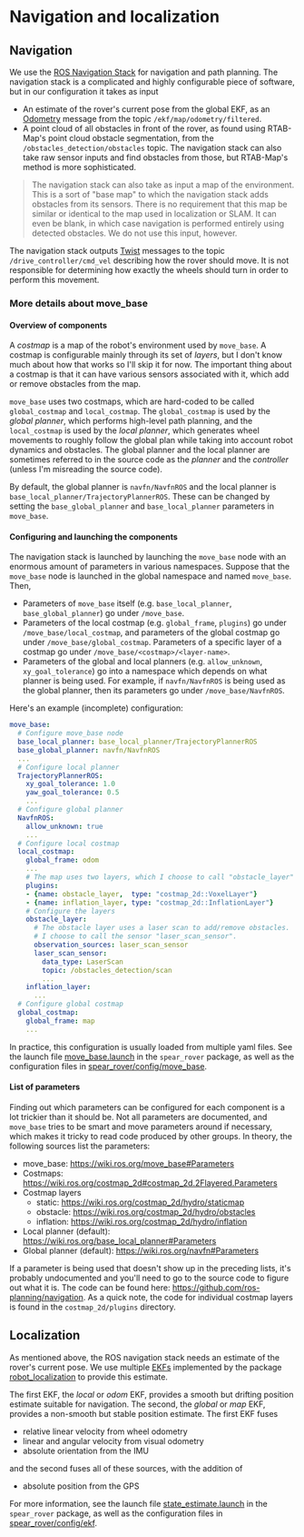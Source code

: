 # Navigation and localization

## Navigation

We use the [ROS Navigation Stack](https://wiki.ros.org/navigation) for navigation and path planning.
The navigation stack is a complicated and highly configurable piece of software, but in our configuration it takes as input

- An estimate of the rover's current pose from the global EKF, as an [Odometry](https://docs.ros.org/melodic/api/nav_msgs/html/msg/Odometry.html) message from the topic `/ekf/map/odometry/filtered`.
- A point cloud of all obstacles in front of the rover, as found using RTAB-Map's point cloud obstacle segmentation, from the `/obstacles_detection/obstacles` topic. The navigation stack can also take raw sensor inputs and find obstacles from those, but RTAB-Map's method is more sophisticated.

> The navigation stack can also take as input a map of the environment. This is a sort of "base map" to which the navigation stack adds obstacles from its sensors. There is no requirement that this map be similar or identical to the map used in localization or SLAM. It can even be blank, in which case navigation is performed entirely using detected obstacles. We do not use this input, however.

The navigation stack outputs [Twist](https://docs.ros.org/melodic/api/geometry_msgs/html/msg/Twist.html) messages to the topic `/drive_controller/cmd_vel` describing how the rover should move.
It is not responsible for determining how exactly the wheels should turn in order to perform this movement.

### More details about move_base

#### Overview of components

A *costmap* is a map of the robot's environment used by `move_base`.
A costmap is configurable mainly through its set of *layers*, but I don't know much about how that works so I'll skip it for now.
The important thing about a costmap is that it can have various sensors associated with it, which add or remove obstacles from the map.

`move_base` uses two costmaps, which are hard-coded to be called `global_costmap` and `local_costmap`.
The `global_costmap` is used by the *global planner*, which performs high-level path planning, and the `local_costmap` is used by the *local planner*, which generates wheel movements to roughly follow the global plan while taking into account robot dynamics and obstacles.
The global planner and the local planner are sometimes referred to in the source code as the *planner* and the *controller* (unless I'm misreading the source code).

By default, the global planner is `navfn/NavfnROS` and the local planner is `base_local_planner/TrajectoryPlannerROS`.
These can be changed by setting the `base_global_planner` and `base_local_planner` parameters in `move_base`.

#### Configuring and launching the components

The navigation stack is launched by launching the `move_base` node with an enormous amount of parameters in various namespaces.
Suppose that the `move_base` node is launched in the global namespace and named `move_base`.
Then,

- Parameters of `move_base` itself (e.g. `base_local_planner`, `base_global_planner`) go under `/move_base`.
- Parameters of the local costmap (e.g. `global_frame`, `plugins`) go under `/move_base/local_costmap`, and parameters of the global costmap go under `/move_base/global_costmap`.
  Parameters of a specific layer of a costmap go under `/move_base/<costmap>/<layer-name>`.
- Parameters of the global and local planners (e.g. `allow_unknown`, `xy_goal_tolerance`) go into a namespace which depends on what planner is being used.
  For example, if `navfn/NavfnROS` is being used as the global planner, then its parameters go under `/move_base/NavfnROS`.

Here's an example (incomplete) configuration:

```yaml
move_base:
  # Configure move_base node
  base_local_planner: base_local_planner/TrajectoryPlannerROS
  base_global_planner: navfn/NavfnROS
  ...
  # Configure local planner
  TrajectoryPlannerROS:
    xy_goal_tolerance: 1.0
    yaw_goal_tolerance: 0.5
    ...
  # Configure global planner
  NavfnROS:
    allow_unknown: true
    ...
  # Configure local costmap
  local_costmap:
    global_frame: odom
    ...
    # The map uses two layers, which I choose to call "obstacle_layer" and "inflation_layer"
    plugins:
    - {name: obstacle_layer,  type: "costmap_2d::VoxelLayer"}
    - {name: inflation_layer, type: "costmap_2d::InflationLayer"}
    # Configure the layers
    obstacle_layer:
      # The obstacle layer uses a laser scan to add/remove obstacles.
      # I choose to call the sensor "laser_scan_sensor".
      observation_sources: laser_scan_sensor
      laser_scan_sensor:
        data_type: LaserScan
        topic: /obstacles_detection/scan
        ...
    inflation_layer:
      ...
  # Configure global costmap
  global_costmap:
    global_frame: map
    ...
```

In practice, this configuration is usually loaded from multiple yaml files.
See the launch file [move_base.launch](https://github.com/UofA-SPEAR/software/blob/master/pkg/spear_rover/launch/move_base.launch) in the `spear_rover` package, as well as the configuration files in [spear_rover/config/move_base](https://github.com/UofA-SPEAR/software/tree/master/pkg/spear_rover/config/move_base).

#### List of parameters

Finding out which parameters can be configured for each component is a lot trickier than it should be.
Not all parameters are documented, and `move_base` tries to be smart and move parameters around if necessary, which makes it tricky to read code produced by other groups.
In theory, the following sources list the parameters:

- move_base: https://wiki.ros.org/move_base#Parameters
- Costmaps: https://wiki.ros.org/costmap_2d#costmap_2d.2Flayered.Parameters
- Costmap layers
  - static: https://wiki.ros.org/costmap_2d/hydro/staticmap
  - obstacle: https://wiki.ros.org/costmap_2d/hydro/obstacles
  - inflation: https://wiki.ros.org/costmap_2d/hydro/inflation
- Local planner (default): https://wiki.ros.org/base_local_planner#Parameters
- Global planner (default): https://wiki.ros.org/navfn#Parameters

If a parameter is being used that doesn't show up in the preceding lists, it's probably undocumented and you'll need to go to the source code to figure out what it is.
The code can be found here: https://github.com/ros-planning/navigation.
As a quick note, the code for individual costmap layers is found in the `costmap_2d/plugins` directory.


## Localization

As mentioned above, the ROS navigation stack needs an estimate of the rover's current pose.
We use multiple [EKFs](https://en.wikipedia.org/wiki/Extended_Kalman_filter) implemented by the package [robot_localization](https://docs.ros.org/melodic/api/robot_localization/html/index.html) to provide this estimate.

The first EKF, the *local* or *odom* EKF, provides a smooth but drifting position estimate suitable for navigation.
The second, the *global* or *map* EKF, provides a non-smooth but stable position estimate.
The first EKF fuses

- relative linear velocity from wheel odometry
- linear and angular velocity from visual odometry
- absolute orientation from the IMU

and the second fuses all of these sources, with the addition of

- absolute position from the GPS

For more information, see the launch file [state_estimate.launch](https://github.com/UofA-SPEAR/software/blob/master/pkg/spear_rover/launch/state_estimate.launch) in the `spear_rover` package, as well as the configuration files in [spear_rover/config/ekf](https://github.com/UofA-SPEAR/software/tree/master/pkg/spear_rover/config/ekf).
